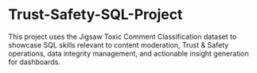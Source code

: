 # Trust-Safety-SQL-Project
This project uses the Jigsaw Toxic Comment Classification dataset to showcase SQL skills relevant to content moderation, Trust &amp; Safety operations, data integrity management, and actionable insight generation for dashboards.
